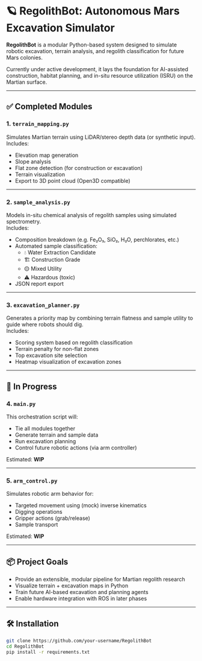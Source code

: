 # 🪐 RegolithBot: Autonomous Mars Excavation Simulator

**RegolithBot** is a modular Python-based system designed to simulate robotic excavation, terrain analysis, and regolith classification for future Mars colonies.

Currently under active development, it lays the foundation for AI-assisted construction, habitat planning, and in-situ resource utilization (ISRU) on the Martian surface.

---

## ✅ Completed Modules

### 1. `terrain_mapping.py`
Simulates Martian terrain using LiDAR/stereo depth data (or synthetic input).  
Includes:
- Elevation map generation
- Slope analysis
- Flat zone detection (for construction or excavation)
- Terrain visualization
- Export to 3D point cloud (Open3D compatible)

---

### 2. `sample_analysis.py`
Models in-situ chemical analysis of regolith samples using simulated spectrometry.  
Includes:
- Composition breakdown (e.g. Fe₂O₃, SiO₂, H₂O, perchlorates, etc.)
- Automated sample classification:
  - 💧 Water Extraction Candidate
  - 🏗️ Construction Grade
  - 🟡 Mixed Utility
  - ⚠️ Hazardous (toxic)
- JSON report export

---

### 3. `excavation_planner.py`
Generates a priority map by combining terrain flatness and sample utility to guide where robots should dig.  
Includes:
- Scoring system based on regolith classification
- Terrain penalty for non-flat zones
- Top excavation site selection
- Heatmap visualization of excavation zones

---

## 🚧 In Progress

### 4. `main.py`
This orchestration script will:
- Tie all modules together
- Generate terrain and sample data
- Run excavation planning
- Control future robotic actions (via arm controller)

Estimated: **WIP**

---

### 5. `arm_control.py`
Simulates robotic arm behavior for:
- Targeted movement using (mock) inverse kinematics
- Digging operations
- Gripper actions (grab/release)
- Sample transport

Estimated: **WIP**

---

## 📦 Project Goals

- Provide an extensible, modular pipeline for Martian regolith research
- Visualize terrain + excavation maps in Python
- Train future AI-based excavation and planning agents
- Enable hardware integration with ROS in later phases

---

## 🛠️ Installation

```bash
git clone https://github.com/your-username/RegolithBot
cd RegolithBot
pip install -r requirements.txt
